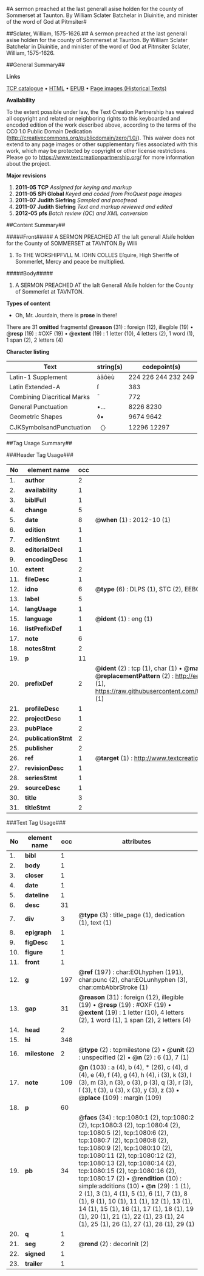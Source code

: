 #A sermon preached at the last generall asise holden for the county of Sommerset at Taunton. By William Sclater Batchelar in Diuinitie, and minister of the word of God at Pitmsiter#

##Sclater, William, 1575-1626.##
A sermon preached at the last generall asise holden for the county of Sommerset at Taunton. By William Sclater Batchelar in Diuinitie, and minister of the word of God at Pitmsiter
Sclater, William, 1575-1626.

##General Summary##

**Links**

[TCP catalogue](http://www.ota.ox.ac.uk/tcp/)  • 
[HTML](http://tei.it.ox.ac.uk/tcp/Texts-HTML/free/A11/A11602.html)  • 
[EPUB](http://tei.it.ox.ac.uk/tcp/Texts-EPUB/free/A11/A11602.epub) • 
[Page images (Historical Texts)](https://historicaltexts.jisc.ac.uk/eebo-99836793e)

**Availability**

To the extent possible under law, the Text Creation Partnership has waived all copyright and related or neighboring rights to this keyboarded and encoded edition of the work described above, according to the terms of the CC0 1.0 Public Domain Dedication (http://creativecommons.org/publicdomain/zero/1.0/). This waiver does not extend to any page images or other supplementary files associated with this work, which may be protected by copyright or other license restrictions. Please go to https://www.textcreationpartnership.org/ for more information about the project.

**Major revisions**

1. __2011-05__ __TCP__ *Assigned for keying and markup*
1. __2011-05__ __SPi Global__ *Keyed and coded from ProQuest page images*
1. __2011-07__ __Judith Siefring__ *Sampled and proofread*
1. __2011-07__ __Judith Siefring__ *Text and markup reviewed and edited*
1. __2012-05__ __pfs__ *Batch review (QC) and XML conversion*

##Content Summary##

#####Front#####
A SERMON PREACHED AT the laſt generall Aſsiſe holden for the County of SOMMERSET at TAVNTON.By Willi
1. To THE WORSHIPFVLL M. IOHN COLLES Eſquire, High Sheriffe of Sommerſet, Mercy and peace be multiplied.

#####Body#####

1. A SERMON PREACHED AT the laſt Generall Aſsiſe holden for the County of Sommerſet at TAVNTON.

**Types of content**

  * Oh, Mr. Jourdain, there is **prose** in there!

There are 31 **omitted** fragments! 
 @__reason__ (31) : foreign (12), illegible (19)  •  @__resp__ (19) : #OXF (19)  •  @__extent__ (19) : 1 letter (10), 4 letters (2), 1 word (1), 1 span (2), 2 letters (4)

**Character listing**


|Text|string(s)|codepoint(s)|
|---|---|---|
|Latin-1 Supplement|àâôèù|224 226 244 232 249|
|Latin Extended-A|ſ|383|
|Combining             Diacritical Marks|̄|772|
|General Punctuation|•…|8226 8230|
|Geometric Shapes|◊▪|9674 9642|
|CJKSymbolsandPunctuation|〈〉|12296 12297|

##Tag Usage Summary##

###Header Tag Usage###

|No|element name|occ|attributes|
|---|---|---|---|
|1.|__author__|2||
|2.|__availability__|1||
|3.|__biblFull__|1||
|4.|__change__|5||
|5.|__date__|8| @__when__ (1) : 2012-10 (1)|
|6.|__edition__|1||
|7.|__editionStmt__|1||
|8.|__editorialDecl__|1||
|9.|__encodingDesc__|1||
|10.|__extent__|2||
|11.|__fileDesc__|1||
|12.|__idno__|6| @__type__ (6) : DLPS (1), STC (2), EEBO-CITATION (1), PROQUEST (1), VID (1)|
|13.|__label__|5||
|14.|__langUsage__|1||
|15.|__language__|1| @__ident__ (1) : eng (1)|
|16.|__listPrefixDef__|1||
|17.|__note__|6||
|18.|__notesStmt__|2||
|19.|__p__|11||
|20.|__prefixDef__|2| @__ident__ (2) : tcp (1), char (1)  •  @__matchPattern__ (2) : ([0-9\-]+):([0-9IVX]+) (1), (.+) (1)  •  @__replacementPattern__ (2) : http://eebo.chadwyck.com/downloadtiff?vid=$1&page=$2 (1), https://raw.githubusercontent.com/textcreationpartnership/Texts/master/tcpchars.xml#$1 (1)|
|21.|__profileDesc__|1||
|22.|__projectDesc__|1||
|23.|__pubPlace__|2||
|24.|__publicationStmt__|2||
|25.|__publisher__|2||
|26.|__ref__|1| @__target__ (1) : http://www.textcreationpartnership.org/docs/. (1)|
|27.|__revisionDesc__|1||
|28.|__seriesStmt__|1||
|29.|__sourceDesc__|1||
|30.|__title__|3||
|31.|__titleStmt__|2||


###Text Tag Usage###

|No|element name|occ|attributes|
|---|---|---|---|
|1.|__bibl__|1||
|2.|__body__|1||
|3.|__closer__|1||
|4.|__date__|1||
|5.|__dateline__|1||
|6.|__desc__|31||
|7.|__div__|3| @__type__ (3) : title_page (1), dedication (1), text (1)|
|8.|__epigraph__|1||
|9.|__figDesc__|1||
|10.|__figure__|1||
|11.|__front__|1||
|12.|__g__|197| @__ref__ (197) : char:EOLhyphen (191), char:punc (2), char:EOLunhyphen (3), char:cmbAbbrStroke (1)|
|13.|__gap__|31| @__reason__ (31) : foreign (12), illegible (19)  •  @__resp__ (19) : #OXF (19)  •  @__extent__ (19) : 1 letter (10), 4 letters (2), 1 word (1), 1 span (2), 2 letters (4)|
|14.|__head__|2||
|15.|__hi__|348||
|16.|__milestone__|2| @__type__ (2) : tcpmilestone (2)  •  @__unit__ (2) : unspecified (2)  •  @__n__ (2) : 6 (1), 7 (1)|
|17.|__note__|109| @__n__ (103) : a (4), b (4), * (26), c (4), d (4), e (4), f (4), g (4), h (4), i (3), k (3), l (3), m (3), n (3), o (3), p (3), q (3), r (3), ſ (3), t (3), u (3), x (3), y (3), z (3)  •  @__place__ (109) : margin (109)|
|18.|__p__|60||
|19.|__pb__|34| @__facs__ (34) : tcp:1080:1 (2), tcp:1080:2 (2), tcp:1080:3 (2), tcp:1080:4 (2), tcp:1080:5 (2), tcp:1080:6 (2), tcp:1080:7 (2), tcp:1080:8 (2), tcp:1080:9 (2), tcp:1080:10 (2), tcp:1080:11 (2), tcp:1080:12 (2), tcp:1080:13 (2), tcp:1080:14 (2), tcp:1080:15 (2), tcp:1080:16 (2), tcp:1080:17 (2)  •  @__rendition__ (10) : simple:additions (10)  •  @__n__ (29) : 1 (1), 2 (1), 3 (1), 4 (1), 5 (1), 6 (1), 7 (1), 8 (1), 9 (1), 10 (1), 11 (1), 12 (1), 13 (1), 14 (1), 15 (1), 16 (1), 17 (1), 18 (1), 19 (1), 20 (1), 21 (1), 22 (1), 23 (1), 24 (1), 25 (1), 26 (1), 27 (1), 28 (1), 29 (1)|
|20.|__q__|1||
|21.|__seg__|2| @__rend__ (2) : decorInit (2)|
|22.|__signed__|1||
|23.|__trailer__|1||
